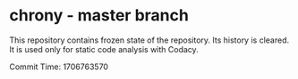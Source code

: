 # chrony - master branch

This repository contains frozen state of the repository.
Its history is cleared. It is used only for static code
analysis with Codacy.

Commit Time: 1706763570
